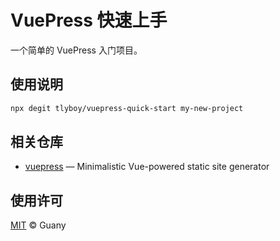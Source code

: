 # VuePress 快速上手

一个简单的 VuePress 入门项目。

## 使用说明

```bash
npx degit tlyboy/vuepress-quick-start my-new-project
```

## 相关仓库

- [vuepress](https://github.com/vuejs/vuepress) — Minimalistic Vue-powered static site generator

## 使用许可

[MIT](https://opensource.org/licenses/MIT) © Guany
